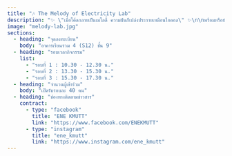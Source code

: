 ```yaml
---
title: "🎶 The Melody of Electricity Lab"
description: "✨ \"เมื่อโค้ดกลายเป็นเมโลดี้ ความฝันก็เปล่งประกายเหมือนไอดอล\" ✨\n\nพร้อมหรือยังที่จะก้าวเข้าสู่โลกแห่ง Idol Studio Lab 🌌\nที่นี่น้อง ๆ จะได้ลองเขียน Block Code และใช้ Arduino Board สร้างท่อนเมโลดี้จากเพลงที่ชอบ ราวกับกำลังแต่งเพลงเดบิวต์ให้กับวงไอดอลของตัวเอง 🎶\n\n🎤 ไฮไลต์ภายในกิจกรรม:\n• สร้างสรรค์ท่อนเพลงด้วยโค้ดและวงจรไฟฟ้า\n• สนุกกับ เกมทายเพลง ที่ทั้งเพื่อน ๆ และ \"แฟนคลับ\" ต้องช่วยกันเดา\n• รับของที่ระลึกสุดพิเศษ Melody Photocard 💫\nมาร่วมเป็นส่วนหนึ่งของการ จุดประกายฝันกลางหมู่ดาว แล้วปล่อยเสียงเพลงของคุณให้เปล่งประกายไปพร้อมกัน! ✨🌌"
image: "melody-lab.jpg"
sections:
  - heading: "จุดลงทะเบียน"
    body: "อาคารเรียนรวม 4 (S12) ชั้น 9"
  - heading: "รอบเวลากิจกรรม"
    list:
      - "รอบที่ 1 : 10.30 - 12.30 น."
      - "รอบที่ 2 : 13.30 - 15.30 น."
      - "รอบที่ 3 : 15.30 - 17.30 น."
  - heading: "จำนวนผู้เข้าร่วม"
    body: "เปิดรับรอบละ 40 คน"
  - heading: "ช่องทางติดตามข่าวสาร"
    contract:
      - type: "facebook"
        title: "ENE KMUTT"
        link: "https://www.facebook.com/ENEKMUTT"
      - type: "instagram"
        title: "ene_kmutt"
        link: "https://www.instagram.com/ene_kmutt"
---
```

